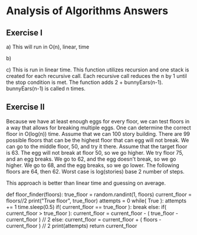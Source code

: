 # Analysis of Algorithms Answers

## Exercise I
a) This will run in O(n), linear, time

b)

c) This is run in linear time. This function utilizes recursion and one stack is created for each recursive call. Each recursive call reduces the n by 1 until the stop condition is met. The function adds 2 + bunnyEars(n-1). bunnyEars(n-1) is called n times. 

## Exercise II
Because we have at least enough eggs for every floor, we can test floors in a way that allows for breaking multiple eggs. One can determine the correct floor in O(log(n)) time. Assume that we can 100 story building. There are 99 possible floors that can be the highest floor that can egg will not break. 
We can go to the middle floor, 50, and try it there. Assume that the target floor is 63. The egg will not break at floor 50, so we go higher. We try floor 75, and an egg breaks. We go to 62, and the egg doesn't break, so we go higher. We go to 68, and the egg breaks, so we go lower. The following floors are 64, then 62. Worst case is log(stories) base 2 number of steps. 

This approach is better than linear time and guessing on average. 

def floor_finder(floors):
    true_floor =  random.randint(1, floors)
    current_floor = floors//2
    print("True floor", true_floor)
    attempts = 0
    while( True ):
        attempts += 1
        time.sleep(0.5) 
        if( current_floor == true_floor ):
            break
        else:
            if( current_floor > true_floor ):
                current_floor = current_floor - ( true_floor - current_floor ) // 2 
            else:
                current_floor = current_floor + ( floors - current_floor ) // 2 
    print(attempts)
    return current_floor